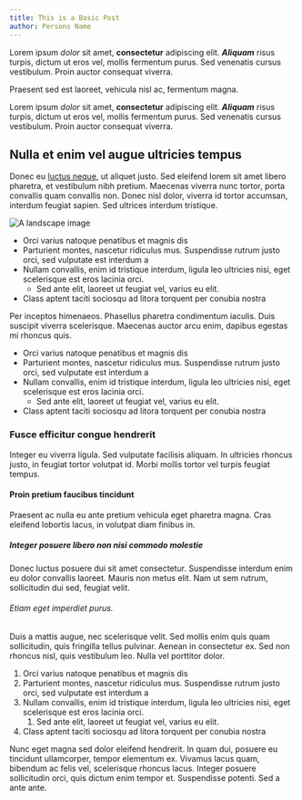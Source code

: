 ```yaml
---
title: This is a Basic Post
author: Persons Name
---
```


Lorem ipsum *dolor* sit amet, **consectetur** adipiscing elit. ***Aliquam*** risus turpis, dictum ut eros vel, mollis fermentum purus. Sed venenatis cursus vestibulum. Proin auctor consequat viverra.

Praesent sed est laoreet, vehicula nisl ac, fermentum magna.

Lorem ipsum _dolor_ sit amet, __consectetur__ adipiscing elit. ___Aliquam___ risus turpis, dictum ut eros vel, mollis fermentum purus. Sed venenatis cursus vestibulum. Proin auctor consequat viverra.

## Nulla et enim vel augue ultricies tempus

Donec eu [luctus neque](https://example.com), ut aliquet justo. Sed eleifend lorem sit amet libero pharetra, et vestibulum nibh pretium. Maecenas viverra nunc tortor, porta convallis quam convallis non. Donec nisl dolor, viverra id tortor accumsan, interdum feugiat sapien. Sed ultrices interdum tristique.

![A landscape image](https://example.com/landscape.jpg)

- Orci varius natoque penatibus et magnis dis
- Parturient montes, nascetur ridiculus mus. Suspendisse rutrum justo orci, sed vulputate est interdum a
- Nullam convallis, enim id tristique interdum, ligula leo ultricies nisi, eget scelerisque est eros lacinia orci.
  - Sed ante elit, laoreet ut feugiat vel, varius eu elit.
- Class aptent taciti sociosqu ad litora torquent per conubia nostra

Per inceptos himenaeos. Phasellus pharetra condimentum iaculis. Duis suscipit viverra scelerisque. Maecenas auctor arcu enim, dapibus egestas mi rhoncus quis.

* Orci varius natoque penatibus et magnis dis
* Parturient montes, nascetur ridiculus mus. Suspendisse rutrum justo orci, sed vulputate est interdum a
* Nullam convallis, enim id tristique interdum, ligula leo ultricies nisi, eget scelerisque est eros lacinia orci.
  * Sed ante elit, laoreet ut feugiat vel, varius eu elit.
* Class aptent taciti sociosqu ad litora torquent per conubia nostra

### Fusce efficitur congue hendrerit

Integer eu viverra ligula. Sed vulputate facilisis aliquam. In ultricies rhoncus justo, in feugiat tortor volutpat id. Morbi mollis tortor vel turpis feugiat tempus.

#### Proin pretium faucibus tincidunt

Praesent ac nulla eu ante pretium vehicula eget pharetra magna. Cras eleifend lobortis lacus, in volutpat diam finibus in. 

##### Integer posuere libero non nisi commodo molestie

Donec luctus posuere dui sit amet consectetur. Suspendisse interdum enim eu dolor convallis laoreet. Mauris non metus elit. Nam ut sem rutrum, sollicitudin dui sed, feugiat velit.

###### Etiam eget imperdiet purus.

Duis a mattis augue, nec scelerisque velit. Sed mollis enim quis quam sollicitudin, quis fringilla tellus pulvinar. Aenean in consectetur ex. Sed non rhoncus nisl, quis vestibulum leo. Nulla vel porttitor dolor.

1. Orci varius natoque penatibus et magnis dis
2. Parturient montes, nascetur ridiculus mus. Suspendisse rutrum justo orci, sed vulputate est interdum a
3. Nullam convallis, enim id tristique interdum, ligula leo ultricies nisi, eget scelerisque est eros lacinia orci.
   1. Sed ante elit, laoreet ut feugiat vel, varius eu elit.
4. Class aptent taciti sociosqu ad litora torquent per conubia nostra

Nunc eget magna sed dolor eleifend hendrerit. In quam dui, posuere eu tincidunt ullamcorper, tempor elementum ex. Vivamus lacus quam, bibendum ac felis vel, scelerisque rhoncus lacus. Integer posuere sollicitudin orci, quis dictum enim tempor et. Suspendisse potenti. Sed a ante ante.

